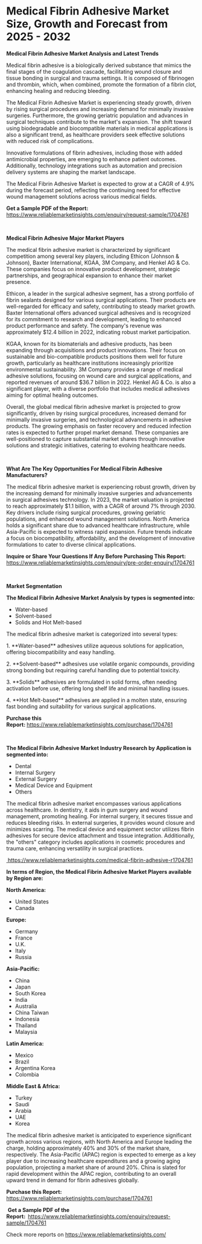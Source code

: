 <p><h1>Medical Fibrin Adhesive Market Size, Growth and Forecast from 2025 - 2032</h1></p><p><strong>Medical Fibrin Adhesive Market Analysis and Latest Trends</strong></p>
<p><p>Medical fibrin adhesive is a biologically derived substance that mimics the final stages of the coagulation cascade, facilitating wound closure and tissue bonding in surgical and trauma settings. It is composed of fibrinogen and thrombin, which, when combined, promote the formation of a fibrin clot, enhancing healing and reducing bleeding.</p><p>The Medical Fibrin Adhesive Market is experiencing steady growth, driven by rising surgical procedures and increasing demand for minimally invasive surgeries. Furthermore, the growing geriatric population and advances in surgical techniques contribute to the market's expansion. The shift toward using biodegradable and biocompatible materials in medical applications is also a significant trend, as healthcare providers seek effective solutions with reduced risk of complications.</p><p>Innovative formulations of fibrin adhesives, including those with added antimicrobial properties, are emerging to enhance patient outcomes. Additionally, technology integrations such as automation and precision delivery systems are shaping the market landscape.</p><p>The Medical Fibrin Adhesive Market is expected to grow at a CAGR of 4.9% during the forecast period, reflecting the continuing need for effective wound management solutions across various medical fields.</p></p>
<p><strong>Get a Sample PDF of the Report:&nbsp;</strong> <a href="https://www.reliablemarketinsights.com/enquiry/request-sample/1704761?utm_campaign=2891&utm_medium=2&utm_source=Github&utm_content=ia&utm_term=27032025&utm_id=medical-fibrin-adhesive">https://www.reliablemarketinsights.com/enquiry/request-sample/1704761</a></p>
<p>&nbsp;</p>
<p><strong>Medical Fibrin Adhesive Major Market Players</strong></p>
<p><p>The medical fibrin adhesive market is characterized by significant competition among several key players, including Ethicon (Johnson & Johnson), Baxter International, KGAA, 3M Company, and Henkel AG & Co. These companies focus on innovative product development, strategic partnerships, and geographical expansion to enhance their market presence.</p><p>Ethicon, a leader in the surgical adhesive segment, has a strong portfolio of fibrin sealants designed for various surgical applications. Their products are well-regarded for efficacy and safety, contributing to steady market growth. Baxter International offers advanced surgical adhesives and is recognized for its commitment to research and development, leading to enhanced product performance and safety. The company's revenue was approximately $12.4 billion in 2022, indicating robust market participation.</p><p>KGAA, known for its biomaterials and adhesive products, has been expanding through acquisitions and product innovations. Their focus on sustainable and bio-compatible products positions them well for future growth, particularly as healthcare institutions increasingly prioritize environmental sustainability. 3M Company provides a range of medical adhesive solutions, focusing on wound care and surgical applications, and reported revenues of around $36.7 billion in 2022. Henkel AG & Co. is also a significant player, with a diverse portfolio that includes medical adhesives aiming for optimal healing outcomes.</p><p>Overall, the global medical fibrin adhesive market is projected to grow significantly, driven by rising surgical procedures, increased demand for minimally invasive surgeries, and technological advancements in adhesive products. The growing emphasis on faster recovery and reduced infection rates is expected to further propel market demand. These companies are well-positioned to capture substantial market shares through innovative solutions and strategic initiatives, catering to evolving healthcare needs.</p></p>
<p>&nbsp;</p>
<p><strong>What Are The Key Opportunities For Medical Fibrin Adhesive Manufacturers?</strong></p>
<p><p>The medical fibrin adhesive market is experiencing robust growth, driven by the increasing demand for minimally invasive surgeries and advancements in surgical adhesives technology. In 2023, the market valuation is projected to reach approximately $1.1 billion, with a CAGR of around 7% through 2030. Key drivers include rising surgical procedures, growing geriatric populations, and enhanced wound management solutions. North America holds a significant share due to advanced healthcare infrastructure, while Asia-Pacific is expected to witness rapid expansion. Future trends indicate a focus on biocompatibility, affordability, and the development of innovative formulations to cater to diverse clinical applications.</p></p>
<p><strong>Inquire or Share Your Questions If Any Before Purchasing This Report:</strong> <a href="https://www.reliablemarketinsights.com/enquiry/pre-order-enquiry/1704761?utm_campaign=2891&utm_medium=2&utm_source=Github&utm_content=ia&utm_term=27032025&utm_id=medical-fibrin-adhesive">https://www.reliablemarketinsights.com/enquiry/pre-order-enquiry/1704761</a></p>
<p>&nbsp;</p>
<p><strong>Market Segmentation</strong></p>
<p><strong>The Medical Fibrin Adhesive Market Analysis by types is segmented into:</strong></p>
<p><ul><li>Water-based</li><li>Solvent-based</li><li>Solids and Hot Melt-based</li></ul></p>
<p><p>The medical fibrin adhesive market is categorized into several types: </p><p>1. **Water-based** adhesives utilize aqueous solutions for application, offering biocompatibility and easy handling. </p><p>2. **Solvent-based** adhesives use volatile organic compounds, providing strong bonding but requiring careful handling due to potential toxicity. </p><p>3. **Solids** adhesives are formulated in solid forms, often needing activation before use, offering long shelf life and minimal handling issues. </p><p>4. **Hot Melt-based** adhesives are applied in a molten state, ensuring fast bonding and suitability for various surgical applications.</p></p>
<p><strong>Purchase this Report:&nbsp;</strong><a href="https://www.reliablemarketinsights.com/purchase/1704761?utm_campaign=2891&utm_medium=2&utm_source=Github&utm_content=ia&utm_term=27032025&utm_id=medical-fibrin-adhesive">https://www.reliablemarketinsights.com/purchase/1704761</a></p>
<p>&nbsp;</p>
<p><strong>The Medical Fibrin Adhesive Market Industry Research by Application is segmented into:</strong></p>
<p><ul><li>Dental</li><li>Internal Surgery</li><li>External Surgery</li><li>Medical Device and Equipment</li><li>Others</li></ul></p>
<p><p>The medical fibrin adhesive market encompasses various applications across healthcare. In dentistry, it aids in gum surgery and wound management, promoting healing. For internal surgery, it secures tissue and reduces bleeding risks. In external surgeries, it provides wound closure and minimizes scarring. The medical device and equipment sector utilizes fibrin adhesives for secure device attachment and tissue integration. Additionally, the "others" category includes applications in cosmetic procedures and trauma care, enhancing versatility in surgical practices.</p></p>
<p><a href="https://www.reliablemarketinsights.com/medical-fibrin-adhesive-r1704761?utm_campaign=2891&utm_medium=2&utm_source=Github&utm_content=ia&utm_term=27032025&utm_id=medical-fibrin-adhesive">&nbsp;https://www.reliablemarketinsights.com/medical-fibrin-adhesive-r1704761</a></p>
<p><strong>In terms of Region, the Medical Fibrin Adhesive Market Players available by Region are:</strong></p>
<p>
    <p> <strong> North America: </strong>
        <ul>
            <li>United States</li>
            <li>Canada</li>
        </ul>
        </p> 
    <p> <strong> Europe: </strong>
        <ul>
            <li>Germany</li>
            <li>France</li>
            <li>U.K.</li>
            <li>Italy</li>
            <li>Russia</li>
        </ul>
        </p> 
    <p> <strong> Asia-Pacific: </strong>
        <ul>
            <li>China</li>
            <li>Japan</li>
            <li>South Korea</li>
            <li>India</li>
            <li>Australia</li>
            <li>China Taiwan</li>
            <li>Indonesia</li>
            <li>Thailand</li>
            <li>Malaysia</li>
        </ul>
        </p> 
    <p> <strong> Latin America: </strong>
        <ul>
            <li>Mexico</li>
            <li>Brazil</li>
            <li>Argentina Korea</li>
            <li>Colombia</li>
        </ul>
        </p> 
    <p> <strong> Middle East & Africa: </strong>
        <ul>
            <li>Turkey</li>
            <li>Saudi</li>
            <li>Arabia</li>
            <li>UAE</li>
            <li>Korea</li>
        </ul>
    </p>
    </p>
<p><p>The medical fibrin adhesive market is anticipated to experience significant growth across various regions, with North America and Europe leading the charge, holding approximately 40% and 30% of the market share, respectively. The Asia-Pacific (APAC) region is expected to emerge as a key player due to increasing healthcare expenditures and a growing aging population, projecting a market share of around 20%. China is slated for rapid development within the APAC region, contributing to an overall upward trend in demand for fibrin adhesives globally.</p></p>
<p><strong>Purchase this Report: </strong><a href="https://www.reliablemarketinsights.com/purchase/1704761?utm_campaign=2891&utm_medium=2&utm_source=Github&utm_content=ia&utm_term=27032025&utm_id=medical-fibrin-adhesive">https://www.reliablemarketinsights.com/purchase/1704761</a></p>
<p>&nbsp;<strong>Get a Sample PDF of the Report:&nbsp;&nbsp;</strong><a href="https://www.reliablemarketinsights.com/enquiry/request-sample/1704761?utm_campaign=2891&utm_medium=2&utm_source=Github&utm_content=ia&utm_term=27032025&utm_id=medical-fibrin-adhesive">https://www.reliablemarketinsights.com/enquiry/request-sample/1704761</a></p>
<p><strong></strong></p>
<p>Check more reports on <a href="https://www.reliablemarketinsights.com/?utm_campaign=2891&utm_medium=2&utm_source=Github&utm_content=ia&utm_term=27032025&utm_id=medical-fibrin-adhesive">https://www.reliablemarketinsights.com/</a></p>